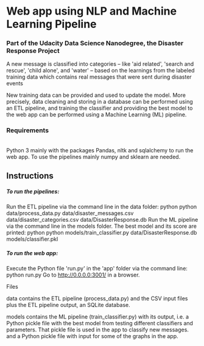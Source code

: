 <h1>Web app using NLP and Machine Learning Pipeline</h1>
<h3>Part of the Udacity Data Science Nanodegree, the Disaster Response Project</h3>

A new message is classified into categories – like 'aid related', 'search and rescue', 'child alone', and 'water' – based on the learnings from the labeled training data which contains real messages that were sent during disaster events

New training data can be provided and used to update the model. More precisely, data cleaning and storing in a database can be performed using an ETL pipeline, and training the classifier and providing the best model to the web app can be performed using a Machine Learning (ML) pipeline.

<h3>Requirements</h3>
<br>Python 3 mainly with the packages Pandas, nltk and sqlalchemy to run the web app. To use the pipelines mainly numpy and sklearn are needed.</br>

<h2>Instructions</h2>

<h5>To run the pipelines:</h5>

Run the ETL pipeline via the command line in the data folder:
python python data/process_data.py data/disaster_messages.csv data/disaster_categories.csv data/DisasterResponse.db
Run the ML pipeline via the command line in the models folder. The best model and its score are printed:
python python models/train_classifier.py data/DisasterResponse.db models/classifier.pkl

<h5>To run the web app:</h5>

Execute the Python file 'run.py' in the 'app' folder via the command line: python run.py
Go to http://0.0.0.0:3001/ in a browser.

</h3>Files</h3>

data contains the ETL pipeline (process_data.py) and the CSV input files plus the ETL pipeline output, an SQLite database.

models contains the ML pipeline (train_classifier.py) with its output, i.e. a Python pickle file with the best model from testing different classifiers and parameters. That pickle file is used in the app to classify new messages. and a Python pickle file with input for some of the graphs in the app.
